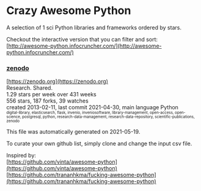 # Crazy Awesome Python
A selection of 1 sci Python libraries and frameworks ordered by stars.  

Checkout the interactive version that you can filter and sort: 
[http://awesome-python.infocruncher.com/](http://awesome-python.infocruncher.com/)  


### [zenodo](https://github.com/zenodo/zenodo)  
[https://zenodo.org](https://zenodo.org)  
Research. Shared.  
1.29 stars per week over 431 weeks  
556 stars, 187 forks, 39 watches  
created 2013-02-11, last commit 2021-04-30, main language Python  
<sub><sup>digital-library, elasticsearch, flask, invenio, inveniosoftware, library-management, open-access, open-science, postgresql, python, research-data-management, research-data-repository, scientific-publications, zenodo</sup></sub>


This file was automatically generated on 2021-05-19.  

To curate your own github list, simply clone and change the input csv file.  

Inspired by:  
[https://github.com/vinta/awesome-python](https://github.com/vinta/awesome-python)  
[https://github.com/trananhkma/fucking-awesome-python](https://github.com/trananhkma/fucking-awesome-python)  